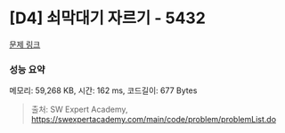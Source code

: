 # [D4] 쇠막대기 자르기 - 5432 

[문제 링크](https://swexpertacademy.com/main/code/problem/problemDetail.do?contestProbId=AWVl47b6DGMDFAXm) 

### 성능 요약

메모리: 59,268 KB, 시간: 162 ms, 코드길이: 677 Bytes



> 출처: SW Expert Academy, https://swexpertacademy.com/main/code/problem/problemList.do